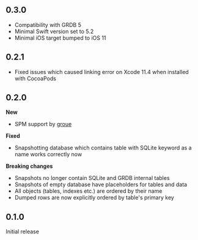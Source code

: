 ## 0.3.0

- Compatibility with GRDB 5
- Minimal Swift version set to 5.2
- Minimal iOS target bumped to iOS 11

## 0.2.1

- Fixed issues which caused linking error on Xcode 11.4 when installed with CocoaPods

## 0.2.0

**New**

- SPM support by [groue](https://github.com/groue)

**Fixed**

- Snapshotting database which contains table with SQLite keyword as a name works correctly now

**Breaking changes**

- Snapshots no longer contain SQLite and GRDB internal tables
- Snapshots of empty database have placeholders for tables and data
- All objects (tables, indexes etc.) are ordered by their name
- Dumped rows are now explicitly ordered by table's primary key

## 0.1.0

Initial release
